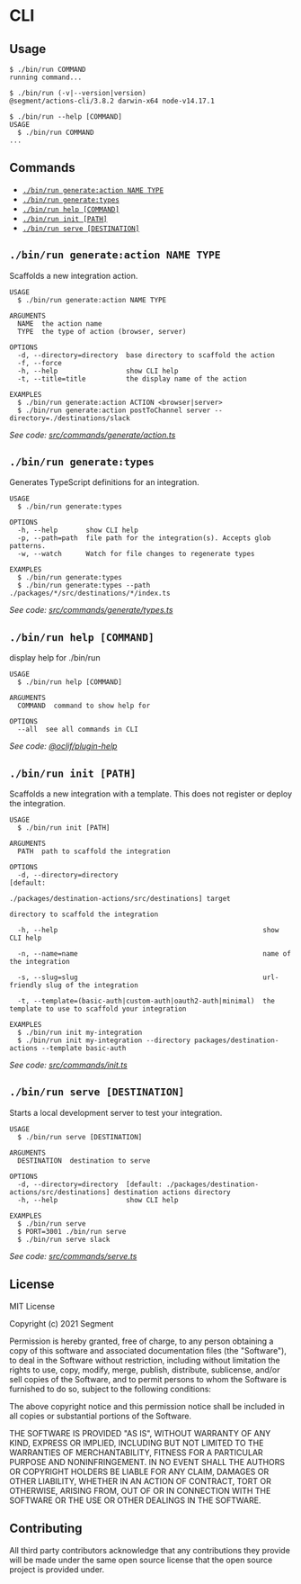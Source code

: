 # CLI

## Usage

<!-- usage -->

```sh-session
$ ./bin/run COMMAND
running command...

$ ./bin/run (-v|--version|version)
@segment/actions-cli/3.8.2 darwin-x64 node-v14.17.1

$ ./bin/run --help [COMMAND]
USAGE
  $ ./bin/run COMMAND
...
```

<!-- usagestop -->

## Commands

<!-- commands -->

- [`./bin/run generate:action NAME TYPE`](#binrun-generateaction-name-type)
- [`./bin/run generate:types`](#binrun-generatetypes)
- [`./bin/run help [COMMAND]`](#binrun-help-command)
- [`./bin/run init [PATH]`](#binrun-init-path)
- [`./bin/run serve [DESTINATION]`](#binrun-serve-destination)

## `./bin/run generate:action NAME TYPE`

Scaffolds a new integration action.

```
USAGE
  $ ./bin/run generate:action NAME TYPE

ARGUMENTS
  NAME  the action name
  TYPE  the type of action (browser, server)

OPTIONS
  -d, --directory=directory  base directory to scaffold the action
  -f, --force
  -h, --help                 show CLI help
  -t, --title=title          the display name of the action

EXAMPLES
  $ ./bin/run generate:action ACTION <browser|server>
  $ ./bin/run generate:action postToChannel server --directory=./destinations/slack
```

_See code: [src/commands/generate/action.ts](https://github.com/segmentio/action-destinations/blob/main/packages/cli/src/commands/generate/action.ts)_

## `./bin/run generate:types`

Generates TypeScript definitions for an integration.

```
USAGE
  $ ./bin/run generate:types

OPTIONS
  -h, --help       show CLI help
  -p, --path=path  file path for the integration(s). Accepts glob patterns.
  -w, --watch      Watch for file changes to regenerate types

EXAMPLES
  $ ./bin/run generate:types
  $ ./bin/run generate:types --path ./packages/*/src/destinations/*/index.ts
```

_See code: [src/commands/generate/types.ts](https://github.com/segmentio/action-destinations/blob/main/packages/cli/src/commands/generate/types.ts)_

## `./bin/run help [COMMAND]`

display help for ./bin/run

```
USAGE
  $ ./bin/run help [COMMAND]

ARGUMENTS
  COMMAND  command to show help for

OPTIONS
  --all  see all commands in CLI
```

_See code: [@oclif/plugin-help](https://github.com/oclif/plugin-help/blob/v3.2.3/src/commands/help.ts)_

## `./bin/run init [PATH]`

Scaffolds a new integration with a template. This does not register or deploy the integration.

```
USAGE
  $ ./bin/run init [PATH]

ARGUMENTS
  PATH  path to scaffold the integration

OPTIONS
  -d, --directory=directory                                    [default:
                                                               ./packages/destination-actions/src/destinations] target
                                                               directory to scaffold the integration

  -h, --help                                                   show CLI help

  -n, --name=name                                              name of the integration

  -s, --slug=slug                                              url-friendly slug of the integration

  -t, --template=(basic-auth|custom-auth|oauth2-auth|minimal)  the template to use to scaffold your integration

EXAMPLES
  $ ./bin/run init my-integration
  $ ./bin/run init my-integration --directory packages/destination-actions --template basic-auth
```

_See code: [src/commands/init.ts](https://github.com/segmentio/action-destinations/blob/main/packages/cli/src/commands/init.ts)_

## `./bin/run serve [DESTINATION]`

Starts a local development server to test your integration.

```
USAGE
  $ ./bin/run serve [DESTINATION]

ARGUMENTS
  DESTINATION  destination to serve

OPTIONS
  -d, --directory=directory  [default: ./packages/destination-actions/src/destinations] destination actions directory
  -h, --help                 show CLI help

EXAMPLES
  $ ./bin/run serve
  $ PORT=3001 ./bin/run serve
  $ ./bin/run serve slack
```

_See code: [src/commands/serve.ts](https://github.com/segmentio/action-destinations/blob/main/packages/cli/src/commands/serve.ts)_

<!-- commandsstop -->

## License

MIT License

Copyright (c) 2021 Segment

Permission is hereby granted, free of charge, to any person obtaining a copy
of this software and associated documentation files (the "Software"), to deal
in the Software without restriction, including without limitation the rights
to use, copy, modify, merge, publish, distribute, sublicense, and/or sell
copies of the Software, and to permit persons to whom the Software is
furnished to do so, subject to the following conditions:

The above copyright notice and this permission notice shall be included in all
copies or substantial portions of the Software.

THE SOFTWARE IS PROVIDED "AS IS", WITHOUT WARRANTY OF ANY KIND, EXPRESS OR
IMPLIED, INCLUDING BUT NOT LIMITED TO THE WARRANTIES OF MERCHANTABILITY,
FITNESS FOR A PARTICULAR PURPOSE AND NONINFRINGEMENT. IN NO EVENT SHALL THE
AUTHORS OR COPYRIGHT HOLDERS BE LIABLE FOR ANY CLAIM, DAMAGES OR OTHER
LIABILITY, WHETHER IN AN ACTION OF CONTRACT, TORT OR OTHERWISE, ARISING FROM,
OUT OF OR IN CONNECTION WITH THE SOFTWARE OR THE USE OR OTHER DEALINGS IN THE
SOFTWARE.

## Contributing

All third party contributors acknowledge that any contributions they provide will be made under the same open source license that the open source project is provided under.
